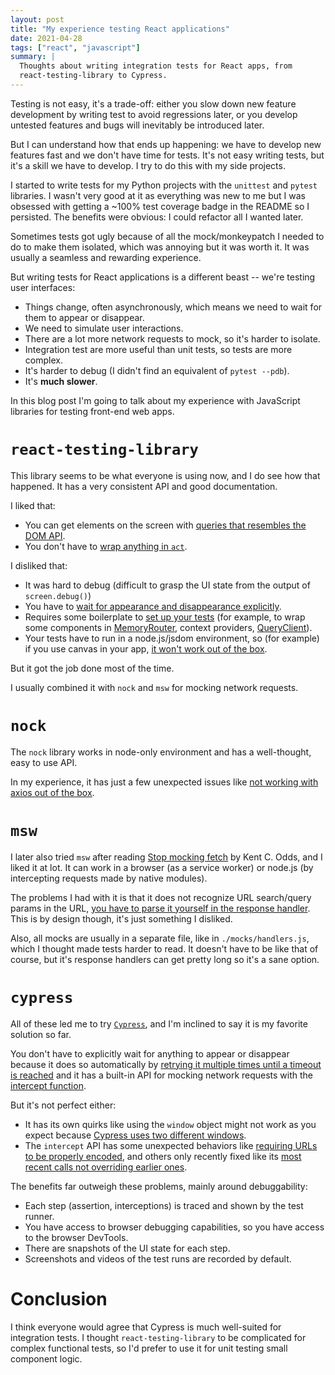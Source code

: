 ```yaml
---
layout: post
title: "My experience testing React applications"
date: 2021-04-28
tags: ["react", "javascript"]
summary: |
  Thoughts about writing integration tests for React apps, from
  react-testing-library to Cypress.
---
```


Testing is not easy, it's a trade-off: either you slow down new feature
development by writing test to avoid regressions later, or you develop untested
features and bugs will inevitably be introduced later.

But I can understand how that ends up happening: we have to develop new features
fast and we don't have time for tests. It's not easy writing tests, but it's a
skill we have to develop. I try to do this with my side projects.

I started to write tests for my Python projects with the `unittest` and `pytest`
libraries. I wasn't very good at it as everything was new to me but I was
obsessed with getting a ~100% test coverage badge in the README so I persisted.
The benefits were obvious: I could refactor all I wanted later.

Sometimes tests got ugly because of all the mock/monkeypatch I needed to do to
make them isolated, which was annoying but it was worth it. It was usually a
seamless and rewarding experience.

But writing tests for React applications is a different beast -- we're testing
user interfaces:

- Things change, often asynchronously, which means we need to wait for them to
  appear or disappear.
- We need to simulate user interactions.
- There are a lot more network requests to mock, so it's harder to isolate.
- Integration test are more useful than unit tests, so tests are more complex.
- It's harder to debug (I didn't find an equivalent of `pytest --pdb`).
- It's **much slower**.

In this blog post I'm going to talk about my experience with JavaScript
libraries for testing front-end web apps.

# `react-testing-library`

This library seems to be what everyone is using now, and I do see how that
happened. It has a very consistent API and good documentation.

I liked that:

- You can get elements on the screen with
  [queries that resembles the DOM API](https://testing-library.com/docs/queries/about/).
- You don't have to
  [wrap anything in `act`](https://kentcdodds.com/blog/common-mistakes-with-react-testing-library#wrapping-things-in-act-unnecessarily).

I disliked that:

- It was hard to debug (difficult to grasp the UI state from the output of
  `screen.debug()`)
- You have to
  [wait for appearance and disappearance explicitly](https://testing-library.com/docs/guide-disappearance).
- Requires some boilerplate to
  [set up your tests](<(https://testing-library.com/docs/react-testing-library/setup/)>)
  \(for example, to wrap some components in
  [MemoryRouter](https://reactrouter.com/web/api/MemoryRouter), context
  providers,
  [QueryClient](https://react-query.tanstack.com/reference/QueryClient)\).
- Your tests have to run in a node.js/jsdom environment, so (for example) if you
  use canvas in your app,
  [it won't work out of the box](https://github.com/jsdom/jsdom#canvas-support).

But it got the job done most of the time.

I usually combined it with `nock` and `msw` for mocking network requests.

# `nock`

The `nock` library works in node-only environment and has a well-thought, easy
to use API.

In my experience, it has just a few unexpected issues like
[not working with axios out of the box](https://www.npmjs.com/package/nock#axios).

# `msw`

I later also tried `msw` after reading
[Stop mocking fetch](https://kentcdodds.com/blog/stop-mocking-fetch/) by Kent C.
Odds, and I liked it at lot. It can work in a browser (as a service worker) or
node.js (by intercepting requests made by native modules).

The problems I had with it is that it does not recognize URL search/query params
in the URL,
[you have to parse it yourself in the response handler](https://github.com/mswjs/msw/issues/71).
This is by design though, it's just something I disliked.

Also, all mocks are usually in a separate file, like in `./mocks/handlers.js`,
which I thought made tests harder to read. It doesn't have to be like that of
course, but it's response handlers can get pretty long so it's a sane option.

# `cypress`

All of these led me to try [`Cypress`](https://docs.cypress.io/), and I'm
inclined to say it is my favorite solution so far.

You don't have to explicitly wait for anything to appear or disappear because it
does so automatically by
[retrying it multiple times until a timeout is reached](https://docs.cypress.io/guides/core-concepts/retry-ability)
and it has a built-in API for mocking network requests with the
[intercept function](https://docs.cypress.io/api/commands/intercept).

But it's not perfect either:

- It has its own quirks like using the `window` object might not work as you
  expect because
  [Cypress uses two different windows](https://docs.cypress.io/api/commands/window#Cypress-uses-2-different-windows).
- The `intercept` API has some unexpected behaviors like
  [requiring URLs to be properly encoded](https://github.com/cypress-io/cypress/issues/15956),
  and others only recently fixed like its
  [most recent calls not overriding earlier ones](https://github.com/cypress-io/cypress/issues/9302).

The benefits far outweigh these problems, mainly around debuggability:

- Each step (assertion, interceptions) is traced and shown by the test runner.
- You have access to browser debugging capabilities, so you have access to the
  browser DevTools.
- There are snapshots of the UI state for each step.
- Screenshots and videos of the test runs are recorded by default.

# Conclusion

I think everyone would agree that Cypress is much well-suited for integration
tests. I thought `react-testing-library` to be complicated for complex
functional tests, so I'd prefer to use it for unit testing small component
logic.

